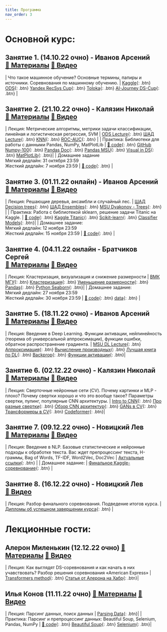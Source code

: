 ```yaml
---
title: Программа
nav_order: 3
---
```


# Основной курс:

## Занятие 1. (14.10.22 очно) - Иванов Арсений <br> [📄 Материалы](https://drive.google.com/file/d/1dchEBxvrT6ZRwBekoA0JqWjKvVM1rn4n/view?usp=share_link) [📼 Видео](https://drive.google.com/file/d/1cuyt3deAnL8jWqNuCMNMQjbom5CivphH/view?usp=sharing)

| Что такое машинное обучение? Основные термины, папиры и источники. Соревнования по машинному обучению. | [Kaggle](https://www.kaggle.com/){: .btn} [ODS](https://ods.ai/){: .btn} [Yandex RecSys Cup](https://yandex.ru/cup/ml/?utm_source=yandex&utm_medium=post&utm_campaign=ya_cup){: .btn} [Toloka](https://toloka.ai/challenges/wsdm2023/){: .btn} [AI-Journey DS-Cup](https://dsworks.ru/){: .btn} |

## Занятие 2. (21.10.22 очно) - Калязин Николай <br> [📄 Материалы](https://drive.google.com/file/d/11EksZgx75O4MBKQnBCf5o7QlVdl4yPfP/view?usp=share_link) [📼 Видео](https://drive.google.com/file/d/1_tHdRpz8n0FUAfKyf1rN_Vs_Re-G8FnV/view?usp=sharing)

| Лекция: Метрические алгоритмы, метрики задачи классификации, линейная и логистическая регрессия, SVM    | [ODS Lecture](https://habr.com/ru/company/ods/blog/323890/){: .btn} [ШАД Lecture](https://ml-handbook.ru/chapters/linear_models/intro){: .btn} [KNN](https://ml-handbook.ru/chapters/metric_based/intro){: .btn} [ROC-AUC](https://alexanderdyakonov.wordpress.com/2017/07/28/auc-roc-%D0%BF%D0%BB%D0%BE%D1%89%D0%B0%D0%B4%D1%8C-%D0%BF%D0%BE%D0%B4-%D0%BA%D1%80%D0%B8%D0%B2%D0%BE%D0%B9-%D0%BE%D1%88%D0%B8%D0%B1%D0%BE%D0%BA/){: .btn} |
| Практика: Библиотеки для работы с данными Pandas, NumPy, MatPlotLib | [🐍 code](https://colab.research.google.com/drive/1B-rl3OCdgR_9Uj8wL8vZGDKT_qY_DdSE?usp=sharing){: .btn} [GitHub Numpy-100](https://github.com/rougier/numpy-100){: .btn} [Pandas Doc](https://github.com/pandas-dev/pandas/blob/main/doc/cheatsheet/Pandas_Cheat_Sheet.pdf){: .btn} [Pandas MSU](https://alexanderdyakonov.wordpress.com/2015/11/06/%D0%B7%D0%BD%D0%B0%D0%BA%D0%BE%D0%BC%D1%81%D1%82%D0%B2%D0%BE-%D1%81-pandas-%D1%81%D0%BB%D0%B0%D0%B9%D0%B4%D1%8B/){: .btn} [Visual in DS](https://habr.com/ru/company/ods/blog/323210/){: .btn} [MatPlotLib](https://gihttps://matplotlib.org/stable/index.html){: .btn}|
| Домашнее задание <br> Мягкий дедлайн: 31 октября 23:59 <br> Жесткий дедлайн: 7 ноября 23:59 | [🐍 code](https://colab.research.google.com/drive/14mc1j0DZ_fyfC-HyUbe25Omh6OeAA-lu?usp=sharing){: .btn} |

## Занятие 3. (01.11.22 онлайн) - Иванов Арсений <br> [📄 Материалы](https://drive.google.com/file/d/1ePen4GvhmiudPK4AKtU0s-ExTX3wtQh6/view?usp=share_link) [📼 Видео](https://drive.google.com/file/d/1_6YoHDvK7P-NBoJ_G30CfrlR0fUr2T08/view?usp=share_link)

| Лекция: Решающие деревья, ансамбли и случайный лес. | [ШАД Decision trees](https://ml-handbook.ru/chapters/decision_tree/intro){: .btn} [ШАД Ensembles](https://ml-handbook.ru/chapters/ensembles/intro){: .btn} [MSU Dyakonov - Trees](https://github.com/Dyakonov/MSUML/blob/main/2021autumn/ML062_tree_202113a.pdf){: .btn} |
| Практика: Работа с библиотекой sklearn, решение задачи Titanic на Kaggle. | [🐍 code](https://colab.research.google.com/drive/1VJstcoGaEYLekTIB4mqu_J2Fm0avTQvO?usp=sharing){: .btn} [Kaggle Titanic](https://www.kaggle.com/competitions/titanic/){: .btn} [Scikit-learn](https://scikit-learn.org/stable/index.html){: .btn} [Classifier Models](https://scikit-learn.org/stable/auto_examples/classification/plot_classifier_comparison.html#sphx-glr-auto-examples-classification-plot-classifier-comparison-py){: .btn}|
| Домашнее задание: <br> Мягкий дедлайн: 12 ноября 23:59 <br> Жесткий дедлайн: 15 ноября 23:59 | [🐍 code](https://colab.research.google.com/drive/16Madl8sRHq_q7jeJXbkURqf0vdmCeDxI?usp=sharing){: .btn} |

## Занятие 4. (04.11.22 онлайн - Братчиков Сергей <br> [📄 Материалы](https://drive.google.com/file/d/1TUDeWLsJJPnEkk_2P-wI25k5UQ6oXvot/view?usp=share_link) [📼 Видео](https://drive.google.com/file/d/1JniTB9z1k-l0rTgxcsYJOQY9KmS5RUK-/view?usp=share_link)

| Лекция: Кластеризация, визуализация и снижение размерности | [ВМК МГУ](https://github.com/Dyakonov/MSUML/blob/main/2022spring/ML091_cluster_202112n____.pdf){: .btn} [Кластеризация](https://scikit-learn.org/stable/modules/clustering.html){: .btn} [Уменьшение размерности](https://scikit-learn.org/stable/modules/unsupervised_reduction.html){: .btn} [Pandas](https://dfedorov.spb.ru/pandas/cheatsheet/Pandas_Cheat_Sheet.pdf){: .btn} [Python Seaborn](https://dfedorov.spb.ru/pandas/cheatsheet/Python_Seaborn_Cheat_Sheet.pdf){: .btn}|
| Домашнее задание: <br> Мягкий дедлайн: 27 ноября 23:59 <br> Жесткий дедлайн: 30 ноября 23:59 | [🐍 code](https://colab.research.google.com/drive/1BnYQKLM5S6KeWOT-SDXquU7YBwIqN7gm?usp=sharing){: .btn} [data](https://drive.google.com/file/d/1rjKwQxryolcWsn0l3nzh8gfKNrUTIR77/view?usp=share_link){: .btn} |

## Занятие 5. (18.11.22 очно) - Иванов Арсений <br> [📄 Материалы](https://drive.google.com/file/d/1H1gBehITfPye4W_Lzf5ZNYDSglKJ-RNl/view?usp=share_link) [📼 Видео](https://drive.google.com/file/d/1E4539n_0XMkCkY2bFSIOvxH8pHlogQ3T/view?usp=share_link)

| Лекция: Введение в Deep Learning. Функции активации, нейлинейность (теорема об универсальной аппроксимации), функции ошибки, обратное распространение градиента. | [MSU DL Lecture]( https://github.com/Dyakonov/DL){: .btn} [Аппроксимация]( http://www.mathnet.ru/links/8d61d25470247e34e4dda23b3b7ea659/sjvm289.pdf){: .btn} [Вычисление производных]( https://arxiv.org/abs/1502.05767){: .btn} [Лучшая книга по DL](https://www.deeplearningbook.org/){: .btn} [Backprop](http://cs231n.github.io/optimization-2/){: .btn} [Функции активации](http://cs231n.github.io/neural-networks-1/){: .btn}|

## Занятие 6. (02.12.22 очно) - Калязин Николай <br> [📄 Материалы](https://drive.google.com/file/d/1nzf4cReEx0L6PVYv-B_2CT_NoZOIF-pj/view?usp=share_link) [📼 Видео](https://drive.google.com/file/d/1VEX4e6FTAmUGty8RXnCcfwCr499FEJaG/view?usp=share_link)

| Лекция: Сверточные нейронные сети (CV). Почему картинки и MLP - плохо? Почему свертки хорошо и что это вообще такое? Параметры свертки, пулинг, популярные CNN архитектуры. |  [Intro to CNN](https://cs231n.github.io/convolutional-networks/){: .btn} [Про разные свертки](https://ikhlestov.github.io/pages/machine-learning/convolutions-types/){: .btn} [Обзор CNN архитектур](https://theaisummer.com/cnn-architectures/){: .btn} [GANs в CV]( https://theaisummer.com/gan-computer-vision-semantic-synthesis/){: .btn} [Трансформеры в CV](https://theaisummer.com/transformers-computer-vision/){: .btn} [Codeformer](https://arxiv.org/pdf/2206.11253.pdf){: .btn}|

## Занятие 7. (09.12.22 очно) - Новицкий Лев <br> [📄 Материалы](https://drive.google.com/file/d/1LR25YyqvE9bYTqqYkbNbKTCxbueM0krr/view?usp=share_link) [📼 Видео](https://drive.google.com/file/d/14d2DMJP-LUZTqrGN5TIG6dyX1oW1xHmZ/view?usp=share_link)

| Лекция: Введение в NLP. Базовые статистические и нейронные подходы к обработке текста. Вас ждет препроцессинг текста,  Н-граммы, Bag of Words, TF-IDF, Word2Vec, Doc2Vec | [Актуальные ссылки](https://docs.google.com/document/d/1mPntOWcLrt5pQGGdu3BtqGkgiS4LSm4_wHZWB4UHBmI/edit){: .btn} |
| Домашнее задание: | [Финальное Kaggle-соревнование](https://www.kaggle.com/competitions/misis-ai-lab-lecture-7-practice-competition/overview){: .btn} |

## Занятие 8. (16.12.22 очно) - Новицкий Лев <br> [📼 Видео](https://drive.google.com/file/d/1bBFMURRbA5tJPiGG5A50Rgkef-fK2nM5/view?usp=share_link)

| Лекция: Разбор финального соревнования. Подведение итогов курса. | [Дипломы об успешном завершении курса](https://drive.google.com/drive/folders/1BEVUCbbxg5vA7-jyza_ORxF5wBC2PRJf?usp=share_link){: .btn} |


# Лекционные гости:

## Алерон Миленькин (12.12.22 очно) [📄 Материалы](https://drive.google.com/file/d/1Y-GEKWfMLGwizNidHsIBd-YixkqYsvlK/view?usp=share_link) [📼 Видео](https://drive.google.com/file/d/1OwWmIydV3BN0Jx-0W3B9rf2DOWDlvrdx/view)

| Лекция: Как выглядят DS-соревнования и как начать в них учавствовать? Разбор решения соревнования «American Express» | [Transformers method](https://www.kaggle.com/code/cdeotte/tensorflow-transformer-0-790){: .btn} [Статья от Алерона на Хабр](https://habr.com/ru/post/704440/){: .btn}|

## Илья Конов (11.11.22 очно) [📄 Материалы](https://drive.google.com/file/d/1BL3KbZRuRgg6GMBy9uUVw_tGOjXlxfC6/view?usp=share_link) [📼 Видео](https://drive.google.com/file/d/118Qs9UwP0LEz1SQR_WoUVlFfToMIN98K/view?usp=share_link)

| Лекция: Парсинг данных, поиск данных | [Parsing Data](https://www.vipinajayakumar.com/parsing-text-with-python/){: .btn}|
| Практика: Парсинг и препроцессинг данных: Beautiful Soup, Selenium, Pandas, NumPy | [🐍 code](https://colab.research.google.com/drive/1aQXSIYBVY9fqD1ZqmYYZgqbBwaOxwM8L?usp=sharing){: .btn} [Beautiful Soup](https://www.crummy.com/software/BeautifulSoup/bs4/doc/){: .btn} [Selenium](https://selenium-python.readthedocs.io/){: .btn}|

